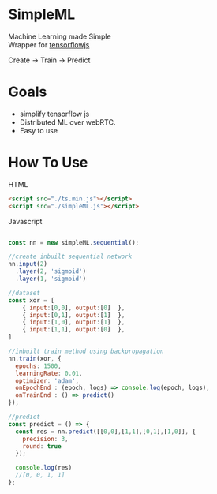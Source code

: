# SimpleML
 Machine Learning made Simple  
 Wrapper for [tensorflowjs](https://www.tensorflow.org/js)
 
 Create -> Train -> Predict
 
# Goals  
* simplify tensorflow js
* Distributed ML over webRTC.
* Easy to use

# How To Use
HTML
```html
<script src="./ts.min.js"></script>
<script src="./simpleML.js"></script>
```
Javascript
```Javascript

const nn = new simpleML.sequential();

//create inbuilt sequential network
nn.input(2)
  .layer(2, 'sigmoid')
  .layer(1, 'sigmoid')

//dataset
const xor = [
    { input:[0,0], output:[0]  },
    { input:[0,1], output:[1]  },
    { input:[1,0], output:[1]  },
    { input:[1,1], output:[0]  },  
]

//inbuilt train method using backpropagation
nn.train(xor, {
  epochs: 1500,
  learningRate: 0.01,
  optimizer: 'adam',
  onEpochEnd : (epoch, logs) => console.log(epoch, logs),
  onTrainEnd : () => predict()
});

//predict
const predict = () => {
  const res = nn.predict([[0,0],[1,1],[0,1],[1,0]], {
    precision: 3,
    round: true
  });

  console.log(res)
  //[0, 0, 1, 1]
};


```
